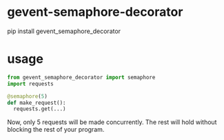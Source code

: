 # gevent-semaphore-decorator

pip install gevent_semaphore_decorator

# usage

```python
from gevent_semaphore_decorator import semaphore
import requests

@semaphore(5)
def make_request():
  requests.get(...)
```

Now, only 5 requests will be made concurrently. The rest will hold without
blocking the rest of your program.
